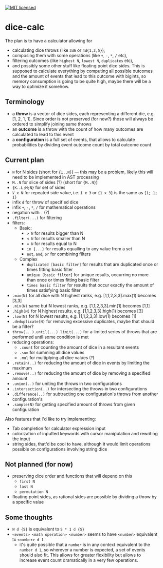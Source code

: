 [![MIT licensed](https://img.shields.io/badge/license-MIT-blue.svg)](./LICENSE)

# dice-calc

The plan is to have a calculator allowing for

- calculating dice throws (like `3d6` or `4d{1,3,5}`),
- composing them with some operations (like `+`, `-`, `*`, `/` etc),
- filtering outcomes (like `highest N`, `lowest N`, `duplicates` etc),
- and possibly some other stuff like floating point dice sides.
  This is supposed to calculate everything by computing all possible outcomes and the amount of events that lead to this outcome with bigints, so memory consumption is going to be quite high, maybe there will be a way to optimize it somehow.

## Terminology

- a **throw** is a vector of dice sides, each representing a different die, e.g. [1, 2, 1, 1]. Since order is not preserved (for now?) those will always be ordered to simplify joining same throws
- an **outcome** is a throw with the count of how many outcomes are calculated to lead to this event
- a **configuration** is a full set of events, that allows to calculate probabilities by dividing event outcome count by total outcome count

## Current plan

- `N` for N sides (short for `{1..N}`) — this may be a problem, likely this will need to be implemented in AST processing
- `M..N` for slice of sides (?) (short for `{M..N}`)
- `{K..L;M;N}` for set of sides
- `V x N` for repeated side value, i.e. `1 x 3` or `{1 x 3}` is the same as `{1; 1; 1}`
- infix `d` for throw of specified dice
- infix `+`, `-`, `*`, `/` for mathematical operations
- negation with `-` (?)
- `.filter(...)` for filtering
- filters:
  - Basic:
    - `> N` for results bigger than N
    - `< N` for results smaller than N
    - `= N` for results equal to N
    - `in {...}` for results equalling to any value from a set
    - `not`, `and`, `or` for combining filters
  - Complex
    - `duplicated [basic filter]` for results that are duplicated once or times fitting basic filter
    - `unique [basic filter]` for unique results, occurring no more than once or times fitting basic filter
    - `times basic filter` for results that occur exactly the amount of times satisfying basic filter
- `.max(N)` for all dice with N highest ranks, e.g. [1,1,2,3,3].max(1) becomes [3,3]
- `.min(N)` same but N lowest ranks, e.g. [1,1,2,3,3].min(1) becomes [1,1]
- `.high(N)` for N highest results, e.g. [1,1,2,3,3].high(1) becomes [3]
- `.low(N)` for N lowest results, e.g. [1,1,2,3,3].low(1) becomes [1]
- `.deduplicate(N)` for removing excessive duplicates, maybe that should be a filter?
- `throw(...).until(...).limit(...)` for a limited series of throws that are performed until some condition is met
- reducing operations:
  - `.count` for counting the amount of dice in a resultant events
  - `.sum` for summing all dice values
  - `.mul` for multiplying all dice values (?)
- `.retain(..)` for reducing the amount of dice in events by limiting the maximum
- `.remove(..)` for reducing the amount of dice by removing a specified amount
- `.union(..)` for uniting the throws in two configurations
- `.intersection(..)` for intersecting the throws in two configurations
- `.difference(..)` for subtracting one configuration's throws from another configuration's
- `.sample(N)` for getting specified amount of throws from given configuration

Also features that I'd like to try implementing:

- Tab completion for calculator expression input
- colorization of inputted keywords with cursor manipulation and rewriting the input
- string sides, that'd be cool to have, although it would limit operations possible on configurations involving string dice

## Not planned (for now)

- preserving dice order and functions that will depend on this
  - `first N`
  - `last N`
  - `permutation N`
- floating point sides, as rational sides are possible by dividing a throw by a specific value

## Some thoughts

- `N d {S}` is equivalent to `S * 1 d {S}`
- `<events> <math operation> <number>` seems to have `<number>` equivalent to `<number> d 1`
  - it's quite possible that a `number` is in any context equivalent to the `number d 1`, so wherever a number is expected, a set of events should also fit. This allows for greater flexibility but allows to increase event count dramatically in a very few operations.
